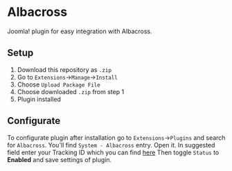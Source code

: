# Albacross

Joomla! plugin for easy integration with Albacross.

## Setup

1. Download this repository as `.zip`
2. Go to `Extensions`->`Manage`->`Install`
3. Choose `Upload Package File`
4. Choose downloaded `.zip` from step 1
5. Plugin installed

## Configurate
To configurate plugin after installation go to `Extensions`->`Plugins` and search for `Albacross`.
You'll find `System - Albacross` entry. Open it.
In suggested field enter your Tracking ID which you can find [here](http://help.albacross.com/website-tracking/where-is-my-client-id)
Then toggle `Status` to **Enabled** and save settings of plugin.
